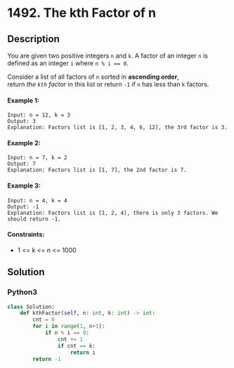 # 1492. The kth Factor of n


## Description
You are given two positive integers `n` and `k`. A factor of an integer `n` is defined as an integer `i` where `n % i == 0`.

Consider a list of all factors of `n` sorted in **ascending order**, return *the *`kth`* factor* in this list or return `-1` if `n` has less than `k` factors.

#### Example 1:
```
Input: n = 12, k = 3
Output: 3
Explanation: Factors list is [1, 2, 3, 4, 6, 12], the 3rd factor is 3.
```

#### Example 2:
```
Input: n = 7, k = 2
Output: 7
Explanation: Factors list is [1, 7], the 2nd factor is 7.
```

#### Example 3:
```
Input: n = 4, k = 4
Output: -1
Explanation: Factors list is [1, 2, 4], there is only 3 factors. We should return -1.
```

#### Constraints:
- 1 <= k <= n <= 1000


## Solution

### Python3
```python
class Solution:
    def kthFactor(self, n: int, k: int) -> int:
        cnt = 0
        for i in range(1, n+1):
            if n % i == 0:
                cnt += 1
                if cnt == k:
                    return i
        return -1
```
